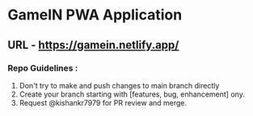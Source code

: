 # GameIN PWA Application

## URL - https://gamein.netlify.app/

### Repo Guidelines : 
1. Don't try to make and push changes to main branch directly
2. Create your branch starting with [features, bug, enhancement] ony.
3. Request @kishankr7979 for PR review and merge.
